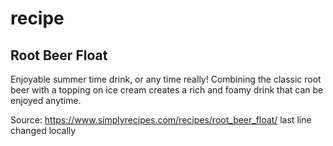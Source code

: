 # recipe
## Root Beer Float 

Enjoyable summer time drink, or any time really! Combining the classic root beer with a topping on ice cream creates a rich and foamy drink that can be enjoyed anytime. 


Source: https://www.simplyrecipes.com/recipes/root_beer_float/
last line changed locally 
